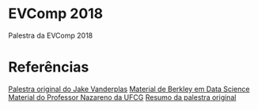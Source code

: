 # EVComp 2018

Palestra da EVComp 2018

# Referências

[Palestra original do Jake Vanderplas](https://speakerdeck.com/jakevdp/statistics-for-hackers)
[Material de Berkley em Data Science](http://data8.org)
[Material do Professor Nazareno da UFCG](http://github.com/nazareno/ciencia-de-dados-1)
[Resumo da palestra original](http://christopherroach.com/articles/statistics-for-hackers/)
